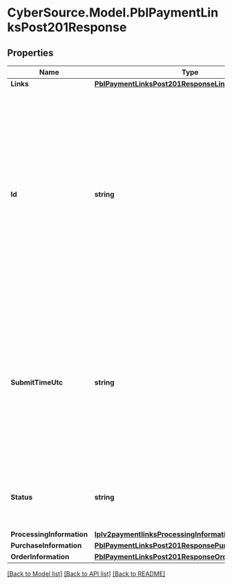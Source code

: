 # CyberSource.Model.PblPaymentLinksPost201Response
## Properties

Name | Type | Description | Notes
------------ | ------------- | ------------- | -------------
**Links** | [**PblPaymentLinksPost201ResponseLinks**](PblPaymentLinksPost201ResponseLinks.md) |  | [optional] 
**Id** | **string** | An unique identification number generated by Cybersource to identify the submitted request. Returned by all services. It is also appended to the endpoint of the resource. On incremental authorizations, this value with be the same as the identification number returned in the original authorization response.  | [optional] 
**SubmitTimeUtc** | **string** | Time of request in UTC. Format: &#x60;YYYY-MM-DDThh:mm:ssZ&#x60; **Example** &#x60;2016-08-11T22:47:57Z&#x60; equals August 11, 2016, at 22:47:57 (10:47:57 p.m.). The &#x60;T&#x60; separates the date and the time. The &#x60;Z&#x60; indicates UTC.  Returned by Cybersource for all services.  | [optional] 
**Status** | **string** | The status of the purchase or donation link.  Possible values: - ACTIVE - INACTIVE  | [optional] 
**ProcessingInformation** | [**Iplv2paymentlinksProcessingInformation**](Iplv2paymentlinksProcessingInformation.md) |  | [optional] 
**PurchaseInformation** | [**PblPaymentLinksPost201ResponsePurchaseInformation**](PblPaymentLinksPost201ResponsePurchaseInformation.md) |  | [optional] 
**OrderInformation** | [**PblPaymentLinksPost201ResponseOrderInformation**](PblPaymentLinksPost201ResponseOrderInformation.md) |  | [optional] 

[[Back to Model list]](../README.md#documentation-for-models) [[Back to API list]](../README.md#documentation-for-api-endpoints) [[Back to README]](../README.md)

